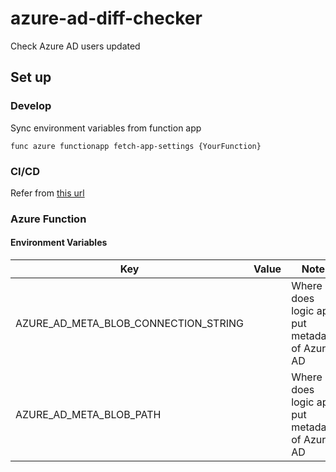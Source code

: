 # azure-ad-diff-checker
Check Azure AD users updated

## Set up
### Develop

Sync environment variables from function app

```
func azure functionapp fetch-app-settings {YourFunction}
```

### CI/CD
Refer from [this url](https://docs.microsoft.com/ja-jp/azure/azure-functions/functions-how-to-github-actions)

### Azure Function
#### Environment Variables

|Key|Value|Note|
|-|-|-|
|AZURE_AD_META_BLOB_CONNECTION_STRING||Where does logic app put metadata of Azure AD|
|AZURE_AD_META_BLOB_PATH||Where does logic app put metadata of Azure AD|
